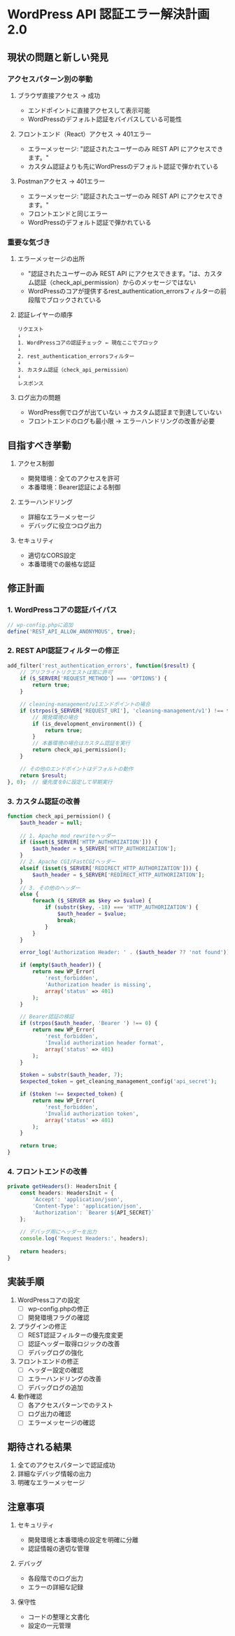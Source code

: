 # WordPress API 認証エラー解決計画 2.0

## 現状の問題と新しい発見

### アクセスパターン別の挙動
1. ブラウザ直接アクセス → 成功
   - エンドポイントに直接アクセスして表示可能
   - WordPressのデフォルト認証をバイパスしている可能性

2. フロントエンド（React）アクセス → 401エラー
   - エラーメッセージ: "認証されたユーザーのみ REST API にアクセスできます。"
   - カスタム認証よりも先にWordPressのデフォルト認証で弾かれている

3. Postmanアクセス → 401エラー
   - エラーメッセージ: "認証されたユーザーのみ REST API にアクセスできます。"
   - フロントエンドと同じエラー
   - WordPressのデフォルト認証で弾かれている

### 重要な気づき
1. エラーメッセージの出所
   - "認証されたユーザーのみ REST API にアクセスできます。"は、カスタム認証（check_api_permission）からのメッセージではない
   - WordPressのコアが提供するrest_authentication_errorsフィルターの前段階でブロックされている

2. 認証レイヤーの順序
   ```
   リクエスト
   ↓
   1. WordPressコアの認証チェック ← 現在ここでブロック
   ↓
   2. rest_authentication_errorsフィルター
   ↓
   3. カスタム認証（check_api_permission）
   ↓
   レスポンス
   ```

3. ログ出力の問題
   - WordPress側でログが出ていない → カスタム認証まで到達していない
   - フロントエンドのログも最小限 → エラーハンドリングの改善が必要

## 目指すべき挙動

1. アクセス制御
   - 開発環境：全てのアクセスを許可
   - 本番環境：Bearer認証による制御

2. エラーハンドリング
   - 詳細なエラーメッセージ
   - デバッグに役立つログ出力

3. セキュリティ
   - 適切なCORS設定
   - 本番環境での厳格な認証

## 修正計画

### 1. WordPressコアの認証バイパス
```php
// wp-config.phpに追加
define('REST_API_ALLOW_ANONYMOUS', true);
```

### 2. REST API認証フィルターの修正
```php
add_filter('rest_authentication_errors', function($result) {
    // プリフライトリクエストは常に許可
    if ($_SERVER['REQUEST_METHOD'] === 'OPTIONS') {
        return true;
    }

    // cleaning-management/v1エンドポイントの場合
    if (strpos($_SERVER['REQUEST_URI'], 'cleaning-management/v1') !== false) {
        // 開発環境の場合
        if (is_development_environment()) {
            return true;
        }
        // 本番環境の場合はカスタム認証を実行
        return check_api_permission();
    }

    // その他のエンドポイントはデフォルトの動作
    return $result;
}, 0);  // 優先度を0に設定して早期実行
```

### 3. カスタム認証の改善
```php
function check_api_permission() {
    $auth_header = null;
    
    // 1. Apache mod_rewriteヘッダー
    if (isset($_SERVER['HTTP_AUTHORIZATION'])) {
        $auth_header = $_SERVER['HTTP_AUTHORIZATION'];
    }
    // 2. Apache CGI/FastCGIヘッダー
    elseif (isset($_SERVER['REDIRECT_HTTP_AUTHORIZATION'])) {
        $auth_header = $_SERVER['REDIRECT_HTTP_AUTHORIZATION'];
    }
    // 3. その他のヘッダー
    else {
        foreach ($_SERVER as $key => $value) {
            if (substr($key, -18) === 'HTTP_AUTHORIZATION') {
                $auth_header = $value;
                break;
            }
        }
    }

    error_log('Authorization Header: ' . ($auth_header ?? 'not found'));

    if (empty($auth_header)) {
        return new WP_Error(
            'rest_forbidden',
            'Authorization header is missing',
            array('status' => 401)
        );
    }

    // Bearer認証の検証
    if (strpos($auth_header, 'Bearer ') !== 0) {
        return new WP_Error(
            'rest_forbidden',
            'Invalid authorization header format',
            array('status' => 401)
        );
    }

    $token = substr($auth_header, 7);
    $expected_token = get_cleaning_management_config('api_secret');

    if ($token !== $expected_token) {
        return new WP_Error(
            'rest_forbidden',
            'Invalid authorization token',
            array('status' => 401)
        );
    }

    return true;
}
```

### 4. フロントエンドの改善
```typescript
private getHeaders(): HeadersInit {
    const headers: HeadersInit = {
        'Accept': 'application/json',
        'Content-Type': 'application/json',
        'Authorization': `Bearer ${API_SECRET}`
    };
    
    // デバッグ用にヘッダーを出力
    console.log('Request Headers:', headers);
    
    return headers;
}
```

## 実装手順

1. WordPressコアの設定
   - [ ] wp-config.phpの修正
   - [ ] 開発環境フラグの確認

2. プラグインの修正
   - [ ] REST認証フィルターの優先度変更
   - [ ] 認証ヘッダー取得ロジックの改善
   - [ ] デバッグログの強化

3. フロントエンドの修正
   - [ ] ヘッダー設定の確認
   - [ ] エラーハンドリングの改善
   - [ ] デバッグログの追加

4. 動作確認
   - [ ] 各アクセスパターンでのテスト
   - [ ] ログ出力の確認
   - [ ] エラーメッセージの確認

## 期待される結果

1. 全てのアクセスパターンで認証成功
2. 詳細なデバッグ情報の出力
3. 明確なエラーメッセージ

## 注意事項

1. セキュリティ
   - 開発環境と本番環境の設定を明確に分離
   - 認証情報の適切な管理

2. デバッグ
   - 各段階でのログ出力
   - エラーの詳細な記録

3. 保守性
   - コードの整理と文書化
   - 設定の一元管理 